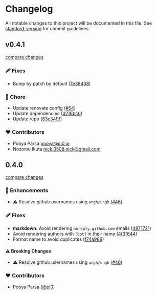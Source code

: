 # Changelog

All notable changes to this project will be documented in this file. See [standard-version](https://github.com/conventional-changelog/standard-version) for commit guidelines.

## v0.4.1

[compare changes](https://github.com/phojie/changegear/compare/v0.4.0...v0.4.1)

### 🩹 Fixes

- Bump by patch by default ([7e38438](https://github.com/phojie/changegear/commit/7e38438))

### 🏡 Chore

- Update renovate config ([#54](https://github.com/phojie/changegear/pull/54))
- Update dependencies ([4216bc6](https://github.com/phojie/changegear/commit/4216bc6))
- Update repo ([83c349f](https://github.com/phojie/changegear/commit/83c349f))

### ❤️ Contributors

- Pooya Parsa <pooya@pi0.io>
- Nozomu Ikuta <nick.0508.nick@gmail.com>

## 0.4.0

[compare changes](https://github.com/phojie/changegear/compare/v0.3.5...v0.4.0)

### 🚀 Enhancements

- ⚠️ Resolve github usernames using `ungh/ungh` ([#46](https://github.com/phojie/changegear/pull/46))

### 🩹 Fixes

- **markdown:** Avoid rendering `noreply.github.com` emails ([4871721](https://github.com/phojie/changegear/commit/4871721))
- Avoid rendering authors with `[bot]` in their name ([4f3f644](https://github.com/phojie/changegear/commit/4f3f644))
- Format name to avoid duplicates ([f74a988](https://github.com/phojie/changegear/commit/f74a988))

#### ⚠️ Breaking Changes

- ⚠️ Resolve github usernames using `ungh/ungh` ([#46](https://github.com/phojie/changegear/pull/46))

### ❤️ Contributors

- Pooya Parsa ([@pi0](https://github.com/pi0))

